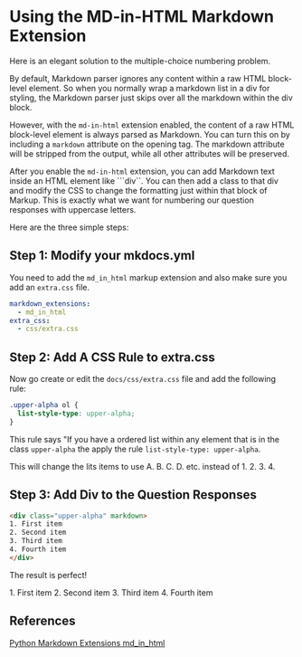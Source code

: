 # Using the MD-in-HTML Markdown Extension

Here is an elegant solution to the multiple-choice numbering problem.

By default, Markdown parser ignores any content within a raw HTML block-level element. So when you normally wrap a
markdown list in a div for styling, the Markdown parser just
skips over all the markdown within the div block.

However, with the ```md-in-html``` extension enabled, the content of a raw HTML block-level element is always parsed as Markdown.
You can turn this on by including a ```markdown``` attribute on the opening tag. The markdown attribute will be stripped from the output, while all other attributes will be preserved.

After you enable the ```md-in-html``` extension, you can add
Markdown text inside an HTML element like ```div``.
You can then add a class to that div and modify
the CSS to change the formatting just within that
block of Markup.  This is exactly what we want
for numbering our question responses with uppercase letters.

Here are the three simple steps:

## Step 1: Modify your mkdocs.yml

You need to add the ```md_in_html``` markup extension and
also make sure you add an ```extra.css``` file.

```yaml
markdown_extensions:
  - md_in_html
extra_css:
  - css/extra.css
```

## Step 2: Add A CSS Rule to extra.css

Now go create or edit the ```docs/css/extra.css``` file
and add the following rule:

```css
.upper-alpha ol {
  list-style-type: upper-alpha;
}
```

This rule says "If you have a ordered list within
any element that is in the class ```upper-alpha```
the apply the rule ```list-style-type: upper-alpha```.

This will change the lits items to use A. B. C. D. etc. instead
of 1. 2. 3. 4.

## Step 3: Add Div to the Question Responses

```html
<div class="upper-alpha" markdown>
1. First item
2. Second item
3. Third item
4. Fourth item
</div>
```

The result is perfect!

<div class="upper-alpha" markdown>
1. First item
2. Second item
3. Third item
4. Fourth item
</div>

## References

[Python Markdown Extensions md_in_html](https://python-markdown.github.io/extensions/md_in_html/)